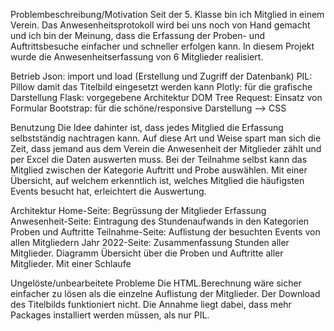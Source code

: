 Problembeschreibung/Motivation
Seit der 5. Klasse bin ich Mitglied in einem Verein. Das Anwesenheitsprotokoll wird bei uns noch von Hand gemacht und
ich bin der Meinung, dass die Erfassung der Proben- und Auftrittsbesuche einfacher und schneller erfolgen kann.
In diesem Projekt wurde die Anwesenheitserfassung von 6 Mitglieder realisiert.

Betrieb
Json: import und load (Erstellung und Zugriff der Datenbank)
PIL: Pillow damit das Titelbild eingesetzt werden kann
Plotly: für die grafische Darstellung
Flask: vorgegebene Architektur DOM Tree
Request: Einsatz von Formular
Bootstrap: für die schöne/responsive Darstellung --> CSS

Benutzung
Die Idee dahinter ist, dass jedes Mitglied die Erfassung selbstständig nachtragen kann.
Auf diese Art und Weise spart man sich die Zeit, dass jemand aus dem Verein die Anwesenheit der Mitglieder zählt und
per Excel die Daten auswerten muss.
Bei der Teilnahme selbst kann das Mitglied zwischen der Kategorie Auftritt und Probe auswählen.
Mit einer Übersicht, auf welchem erkenntlich ist, welches Mitglied die häufigsten Events besucht hat, erleichtert die
Auswertung.

Architektur
Home-Seite: Begrüssung der Mitglieder
Erfassung Anwesenheit-Seite: Eintragung des Stundenaufwands in den Kategorien Proben und Auftritte
Teilnahme-Seite: Auflistung der besuchten Events von allen Mitgliedern
Jahr 2022-Seite: Zusammenfassung Stunden aller Mitglieder. Diagramm Übersicht über die Proben und Auftritte
aller Mitglieder. Mit einer Schlaufe 


Ungelöste/unbearbeitete Probleme
Die HTML.Berechnung wäre sicher einfacher zu lösen als die einzelne Auflistung der Mitglieder.
Der Download des Titelbilds funktioniert nicht. Die Annahme liegt dabei, dass mehr Packages installiert werden müssen,
als nur PIL.


